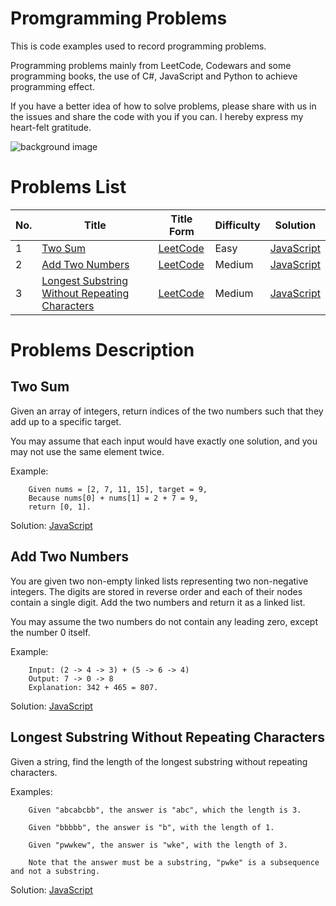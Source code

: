 # Promgramming Problems
This is code examples used to record programming problems.

Programming problems mainly from LeetCode, Codewars and some programming books, the use of  C#, JavaScript and Python to achieve programming effect.

If you have a better idea of how to solve problems, please share with us in the issues and share the code with you if you can. 
I hereby express my heart-felt gratitude.

![background image](https://github.com/SilenceHVK/Articles/raw/master/assets/images/bgImages/bg3.png)

# Problems List
| No. | Title | Title Form | Difficulty | Solution |
| ---|---|---|---|--- |
| 1 | [Two Sum](#user-content-two-sum) |  [LeetCode](https://leetcode.com/problems/two-sum/) | Easy |  [JavaScript](https://github.com/SilenceHVK/promgramming-problems/blob/master/javascript/two-sum.js) |
| 2 | [Add Two Numbers](#user-content-add-two-numbers) |  [LeetCode](https://leetcode.com/problems/add-two-numbers/) | Medium | [JavaScript](https://github.com/SilenceHVK/promgramming-problems/blob/master/javascript/add-two-numbers.js) |
| 3 | [Longest Substring Without Repeating Characters](#user-content-longest-substring-without-repeating-characters) |  [LeetCode](https://leetcode.com/problems/longest-substring-without-repeating-characters/) | Medium | [JavaScript](length-of-longest-substring.js) |


# Problems Description
## Two Sum
Given an array of integers, return indices of the two numbers such that they add up to a specific target.

You may assume that each input would have exactly one solution, and you may not use the same element twice.

Example:
```
    Given nums = [2, 7, 11, 15], target = 9,
    Because nums[0] + nums[1] = 2 + 7 = 9,
    return [0, 1].
```

Solution:
[JavaScript](https://github.com/SilenceHVK/promgramming-problems/blob/master/javascript/two-sum.js) 

## Add Two Numbers
You are given two non-empty linked lists representing two non-negative integers. The digits are stored in reverse order and each of their nodes contain a single digit. Add the two numbers and return it as a linked list.

You may assume the two numbers do not contain any leading zero, except the number 0 itself.

Example:
```
    Input: (2 -> 4 -> 3) + (5 -> 6 -> 4)
    Output: 7 -> 0 -> 8
    Explanation: 342 + 465 = 807.
```

Solution:
[JavaScript](https://github.com/SilenceHVK/promgramming-problems/blob/master/javascript/add-two-numbers.js)

## Longest Substring Without Repeating Characters
Given a string, find the length of the longest substring without repeating characters.

Examples:
```
    Given "abcabcbb", the answer is "abc", which the length is 3.

    Given "bbbbb", the answer is "b", with the length of 1.

    Given "pwwkew", the answer is "wke", with the length of 3. 
    
    Note that the answer must be a substring, "pwke" is a subsequence and not a substring.
```

Solution:
[JavaScript](https://github.com/SilenceHVK/promgramming-problems/blob/master/javascript/add-two-numbers.js)
